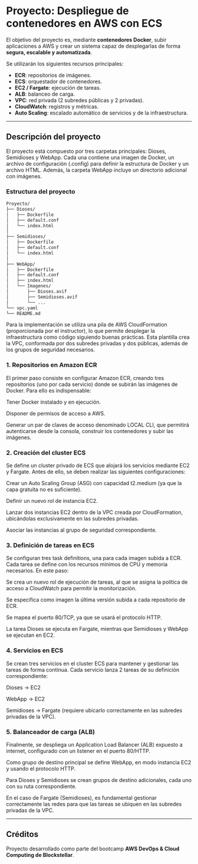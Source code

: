 # Proyecto: Despliegue de contenedores en AWS con ECS

El objetivo del proyecto es, mediante **contenedores Docker**, subir aplicaciones a AWS y crear un sistema capaz de desplegarlas de forma **segura, escalable y automatizada**.

Se utilizarán los siguientes recursos principales:

* **ECR**: repositorios de imágenes.
* **ECS**: orquestador de contenedores.
* **EC2 / Fargate**: ejecución de tareas.
* **ALB**: balanceo de carga.
* **VPC**: red privada (2 subredes públicas y 2 privadas).
* **CloudWatch**: registros y métricas.
* **Auto Scaling**: escalado automático de servicios y de la infraestructura.

---

## Descripción del proyecto

El proyecto está compuesto por tres carpetas principales: Dioses, Semidioses y WebApp.
Cada una contiene una imagen de Docker, un archivo de configuración (.config) para definir la estructura de Docker y un archivo HTML. Además, la carpeta WebApp incluye un directorio adicional con imágenes.

### Estructura del proyecto

```bash
Proyecto/
├── Dioses/
│   ├── Dockerfile
│   ├── default.conf
│   └── index.html
│
├── Semidioses/
│   ├── Dockerfile
│   ├── default.conf
│   └── index.html
│
├── WebApp/
│   ├── Dockerfile
│   ├── default.conf
│   ├── index.html
│   └── Imagenes/
│       ├── Dioses.avif
│       ├── Semidioses.avif
│       └── ...
└── vpc.yaml
└── README.md
```
Para la implementación se utiliza una pila de AWS CloudFormation (proporcionada por el instructor), lo que permite desplegar la infraestructura como código siguiendo buenas prácticas. Esta plantilla crea la VPC, conformada por dos subredes privadas y dos públicas, además de los grupos de seguridad necesarios.

### 1. Repositorios en Amazon ECR

El primer paso consiste en configurar Amazon ECR, creando tres repositorios (uno por cada servicio) donde se subirán las imágenes de Docker.
Para ello es indispensable:

Tener Docker instalado y en ejecución.

Disponer de permisos de acceso a AWS.

Generar un par de claves de acceso denominado LOCAL CLI, que permitirá autenticarse desde la consola, construir los contenedores y subir las imágenes.

### 2. Creación del cluster ECS

Se define un cluster privado de ECS que alojará los servicios mediante EC2 y Fargate. Antes de ello, se deben realizar las siguientes configuraciones:

Crear un Auto Scaling Group (ASG) con capacidad t2.medium (ya que la capa gratuita no es suficiente).

Definir un nuevo rol de instancia EC2.

Lanzar dos instancias EC2 dentro de la VPC creada por CloudFormation, ubicándolas exclusivamente en las subredes privadas.

Asociar las instancias al grupo de seguridad correspondiente.

### 3. Definición de tareas en ECS

Se configuran tres task definitions, una para cada imagen subida a ECR. Cada tarea se define con los recursos mínimos de CPU y memoria necesarios. En este paso:

Se crea un nuevo rol de ejecución de tareas, al que se asigna la política de acceso a CloudWatch para permitir la monitorización.

Se especifica como imagen la última versión subida a cada repositorio de ECR.

Se mapea el puerto 80/TCP, ya que se usará el protocolo HTTP.

La tarea Dioses se ejecuta en Fargate, mientras que Semidioses y WebApp se ejecutan en EC2.

### 4. Servicios en ECS

Se crean tres servicios en el cluster ECS para mantener y gestionar las tareas de forma continua. Cada servicio lanza 2 tareas de su definición correspondiente:

Dioses → EC2

WebApp → EC2

Semidioses → Fargate (requiere ubicarlo correctamente en las subredes privadas de la VPC).

### 5. Balanceador de carga (ALB)

Finalmente, se despliega un Application Load Balancer (ALB) expuesto a internet, configurado con un listener en el puerto 80/HTTP.

Como grupo de destino principal se define WebApp, en modo instancia EC2 y usando el protocolo HTTP.

Para Dioses y Semidioses se crean grupos de destino adicionales, cada uno con su ruta correspondiente.

En el caso de Fargate (Semidioses), es fundamental gestionar correctamente las redes para que las tareas se ubiquen en las subredes privadas de la VPC.

---
## Créditos
Proyecto desarrollado como parte del bootcamp **AWS DevOps & Cloud Computing de Blockstellar**.




